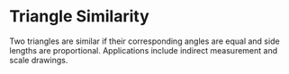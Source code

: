 # Triangle Similarity
Two triangles are similar if their corresponding angles are equal and side lengths are proportional.
Applications include indirect measurement and scale drawings.
